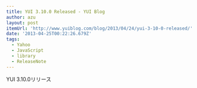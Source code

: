 ```yaml
---
title: YUI 3.10.0 Released - YUI Blog
author: azu
layout: post
itemUrl: 'http://www.yuiblog.com/blog/2013/04/24/yui-3-10-0-released/'
date: '2013-04-25T00:22:26.679Z'
tags:
  - Yahoo
  - JavaScript
  - library
  - ReleaseNote
---
```

YUI 3.10.0リリース
